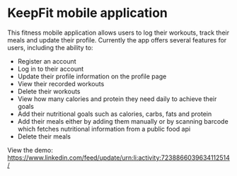 # KeepFit mobile application

This fitness mobile application allows users to log their workouts, track their meals and update their profile. Currently the app offers several features for users, including the ability to:
- Register an account
- Log in to their account
- Update their profile information on the profile page
- View their recorded workouts
- Delete their workouts
- View how many calories and protein they need daily to achieve their goals
- Add their nutritional goals such as calories, carbs, fats and protein
- Add their meals either by adding them manually or by scanning barcode which fetches nutritional information from a public food api
- Delete their meals

View the demo: https://www.linkedin.com/feed/update/urn:li:activity:7238866039634112514/
